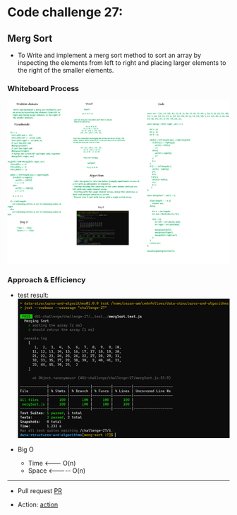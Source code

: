 # Code challenge 27:

## Merg Sort
<!-- Description of the challenge -->
- To Write and implement a merg sort method to sort an array by inspecting the elements from left to right and placing larger elements to the right of the smaller elements.

### Whiteboard Process
<!-- Embedded whiteboard image -->

![image](/images/merge.png)

### Approach & Efficiency
<!-- What approach did you take? Discuss Why. What is the Big O space/time for this approach? -->

- test result:
![image](/images/merg-test.PNG)

- Big O 
   - Time <--- O(n)
   - Space <----- O(n)

---------------------------

- Pull request
[PR](https://github.com/Razan-am/data-structures-and-algorithms/pull/40)

- Action:
[action](https://github.com/Razan-am/data-structures-and-algorithms/runs/3486645228?check_suite_focus=true)